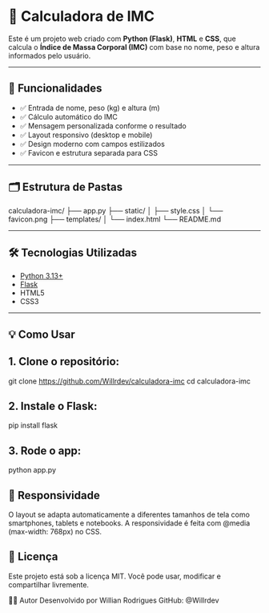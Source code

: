 
# 🧮 Calculadora de IMC

Este é um projeto web criado com **Python (Flask)**, **HTML** e **CSS**, que calcula o **Índice de Massa Corporal (IMC)** com base no nome, peso e altura informados pelo usuário.

---

## 🚀 Funcionalidades

- ✅ Entrada de nome, peso (kg) e altura (m)
- ✅ Cálculo automático do IMC
- ✅ Mensagem personalizada conforme o resultado
- ✅ Layout responsivo (desktop e mobile)
- ✅ Design moderno com campos estilizados
- ✅ Favicon e estrutura separada para CSS

---

## 🗂️ Estrutura de Pastas

calculadora-imc/
├── app.py
├── static/
│ ├── style.css
│ └── favicon.png
├── templates/
│ └── index.html
└── README.md


---

## 🛠️ Tecnologias Utilizadas

- [Python 3.13+](https://www.python.org/)
- [Flask](https://flask.palletsprojects.com/)
- HTML5
- CSS3

---

## 💡 Como Usar

## 1. Clone o repositório:


git clone https://github.com/Willrdev/calculadora-imc
cd calculadora-imc

## 2. Instale o Flask:

pip install flask

## 3. Rode o app:

python app.py

## 📱 Responsividade

O layout se adapta automaticamente a diferentes tamanhos de tela como smartphones, tablets e notebooks.
A responsividade é feita com @media (max-width: 768px) no CSS.

>
## 📌 Licença
Este projeto está sob a licença MIT.
Você pode usar, modificar e compartilhar livremente.

🙋‍♂️ Autor
Desenvolvido por Willian Rodrigues
GitHub: @Willrdev